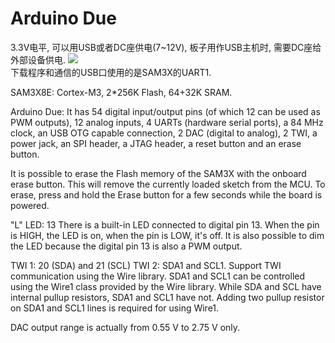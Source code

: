 # Arduino Due
3.3V电平, 可以用USB或者DC座供电(7~12V), 板子用作USB主机时, 需要DC座给外部设备供电.
![](https://www.arduino.cc/en/uploads/Guide/DueSerialPorts.jpg)  
下载程序和通信的USB口使用的是SAM3X的UART1.

SAM3X8E: Cortex-M3, 2*256K Flash, 64+32K SRAM.

Arduino Due: It has 54 digital input/output pins (of which 12 can be used as PWM outputs), 12 analog inputs, 4 UARTs (hardware serial ports), a 84 MHz clock, an USB OTG capable connection, 2 DAC (digital to analog), 2 TWI, a power jack, an SPI header, a JTAG header, a reset button and an erase button.

It is possible to erase the Flash memory of the SAM3X with the onboard erase button. This will remove the currently loaded sketch from the MCU. To erase, press and hold the Erase button for a few seconds while the board is powered.

"L" LED: 13
There is a built-in LED connected to digital pin 13. When the pin is HIGH, the LED is on, when the pin is LOW, it's off. It is also possible to dim the LED because the digital pin 13 is also a PWM output.

TWI 1: 20 (SDA) and 21 (SCL)
TWI 2: SDA1 and SCL1.
Support TWI communication using the Wire library. SDA1 and SCL1 can be controlled using the Wire1 class provided by the Wire library. While SDA and SCL have internal pullup resistors, SDA1 and SCL1 have not. Adding two pullup resistor on SDA1 and SCL1 lines is required for using Wire1.

DAC output range is actually from 0.55 V to 2.75 V only.
